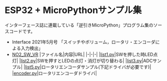 # ESP32 + MicroPythonサンプル集

インターフェース誌に連載している「逆引きMicroPython」プログラム集のソースコードです。

- Interface 2021年5月号 「スイッチやボリューム，ロータリ・エンコーダによる入力検出」
 - [NO2_SW_VR](https://github.com/ESPuPy/ESP32-MicroPython-Samples/tree/master/NO2_SW_VR)
|ファイル名|内容|URL|
|-|-|-|
|[list1.py](NO2_SW_VR/list1.py)|SWを押した時LED点灯|
|[list2.py](NO2_SW_VR/list2.py)|SWを押すとLEDの点灯・消灯が切り替わる|
|[list3.py](NO2_SW_VR/list3.py)|ADCサンプル|
|[list5.py](NO2_SW_VR/list4.py)|ロータリエンコーダサンプル(下記ドライバが必要です)|
|[encoder.py](NO2_SW_VR/encoder.py)|ロータリエンコーダドライバ|



